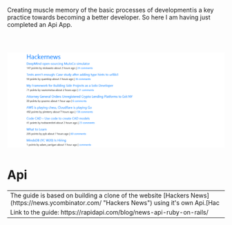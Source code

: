 Creating muscle memory of the basic processes of development is a key practice towards becoming a better developer. So here I am having just completed an Api App.
<br/>
<br/>
# ![WebApp](https://github.com/The-Flying-Dev/Hackernews-Api/blob/main/app/assets/images/The%20Hacker%20News%20API.png)
# Api
<table>
<tr>
<td>
 The guide is based on building a clone of the website [Hackers News](https://news.ycombinator.com/ "Hackers News") using it's own Api.[Hac
</td>
</tr>
 <tr>
<td>
 Link to the guide: https://rapidapi.com/blog/news-api-ruby-on-rails/
</td>
</tr>
</table>
















